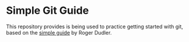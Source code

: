 # Simple Git Guide
This repository provides is being used to practice getting started with git, based on the [simple guide](https://rogerdudler.github.io/git-guide/) by Roger Dudler.